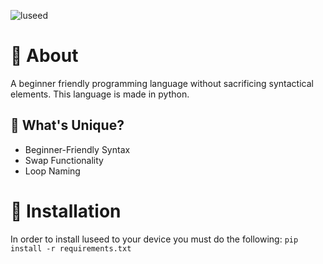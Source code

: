 ![luseed](https://github.com/magniefique/luseed/assets/132038523/f1a00acd-934e-41fd-8bc6-69cf789992fe)
# 🌱 About
A beginner friendly programming language without sacrificing syntactical elements. This language is made in python.

## 🤔 What's Unique?
- Beginner-Friendly Syntax
- Swap Functionality
- Loop Naming

# 💾 Installation
In order to install luseed to your device you must do the following:
``pip install -r requirements.txt``
